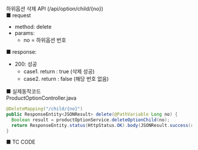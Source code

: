 하위옵션 삭제 API (/api/option/child/{no})  
■ request
   - method: delete
   - params:
      - no = 하위옵션 번호  
  
■ response:  
   - 200: 성공  
      - case1. return : true (삭제 성공)
      - case2. return : false (해당 번호 없음)  
  
■ 실제동작코드  
ProductOptionController.java  
```java
@DeleteMapping("/child/{no}")
public ResponseEntity<JSONResult> delete(@PathVariable Long no) {
  Boolean result = productOptionService.deleteOptionChild(no);
  return ResponseEntity.status(HttpStatus.OK).body(JSONResult.success(result));
}
```
  
■ TC CODE  
  
 <tc code>
